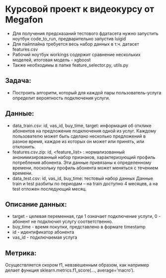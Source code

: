 # Курсовой проект к видеокурсу от Megafon
* Для получения предсказаний тестового фдатасета нужно запустить ноутбук code_to_run, предварительно запустив luigid
* Для пайплайна требуется весь набор данных в т.ч. датасет features.csv
* Рабочий ноутбук workings содержит сравнение нескольких моделей, итоговая модель - xgboost
* Также необходимы в папке feature_selector.py, utils.py

## Задача:
* Построить алгоритм, который для каждой пары пользователь-услуга определит вероятность подключения услуги.

## Данные:
* data_train.csv: id, vas_id, buy_time, target: информация об отклике абонентов на предложение подключения одной из услуг. Каждому пользователю может быть сделано несколько предложений в разное время, каждое из которых он может или принять, или отклонить.
* features.csv.zip: id, <feature_list> : нормализованный анонимизированный набор признаков, характеризующий профиль потребления абонента. Эти данные привязаны к определенному времени, поскольку профиль абонента может меняться с течением времени.
* data_test.csv: id, vas_id, buy_time: тестовый набор данных
Данные train и test разбиты по периодам – на train доступно 4 месяцев, а на test отложен последующий месяц.
## Описание данных:
* target - целевая переменная, где 1 означает подключение услуги, 0 - абонент не подключил услугу соответственно.
* buy_time - время покупки, представлено в формате timestamp 
* id - идентификатор абонента 
* vas_id - подключаемая услуга 

## Метрика:
Осуществляется скором f1, невзвешенным образом, как например делает функция sklearn.metrics.f1_score(…, average=’macro’).
